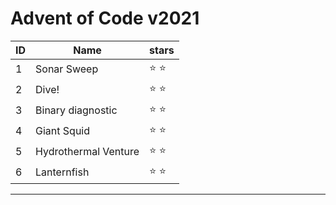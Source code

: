 # Advent of Code v2021

| ID | Name      |   stars     |
-----|-----------|---------------|
| 1 | Sonar Sweep | :star: :star: |
| 2 | Dive! | :star: :star:|
| 3 | Binary diagnostic | :star: :star:|
| 4 | Giant Squid | :star: :star:|
| 5 | Hydrothermal Venture | :star: :star:|
| 6 | Lanternfish | :star: :star:|
_____________________________

